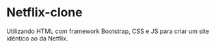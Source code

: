 # Netflix-clone
Utilizando HTML com framework Bootstrap, CSS e JS para criar um site idêntico ao da Netflix.